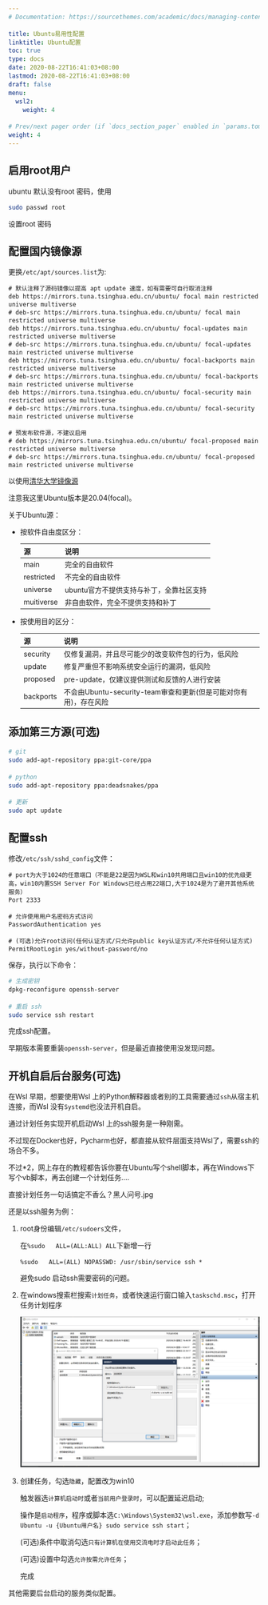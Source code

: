 ```yaml
---
# Documentation: https://sourcethemes.com/academic/docs/managing-content/

title: Ubuntu易用性配置
linktitle: Ubuntu配置
toc: true
type: docs
date: 2020-08-22T16:41:03+08:00
lastmod: 2020-08-22T16:41:03+08:00
draft: false
menu:
  wsl2:
    weight: 4

# Prev/next pager order (if `docs_section_pager` enabled in `params.toml`)
weight: 4
---
```


## 启用root用户

ubuntu 默认没有root 密码，使用

```bash
sudo passwd root
```

设置root 密码

## 配置国内镜像源

更换`/etc/apt/sources.list`为:

```properties
# 默认注释了源码镜像以提高 apt update 速度，如有需要可自行取消注释
deb https://mirrors.tuna.tsinghua.edu.cn/ubuntu/ focal main restricted universe multiverse
# deb-src https://mirrors.tuna.tsinghua.edu.cn/ubuntu/ focal main restricted universe multiverse
deb https://mirrors.tuna.tsinghua.edu.cn/ubuntu/ focal-updates main restricted universe multiverse
# deb-src https://mirrors.tuna.tsinghua.edu.cn/ubuntu/ focal-updates main restricted universe multiverse
deb https://mirrors.tuna.tsinghua.edu.cn/ubuntu/ focal-backports main restricted universe multiverse
# deb-src https://mirrors.tuna.tsinghua.edu.cn/ubuntu/ focal-backports main restricted universe multiverse
deb https://mirrors.tuna.tsinghua.edu.cn/ubuntu/ focal-security main restricted universe multiverse
# deb-src https://mirrors.tuna.tsinghua.edu.cn/ubuntu/ focal-security main restricted universe multiverse

# 预发布软件源，不建议启用
# deb https://mirrors.tuna.tsinghua.edu.cn/ubuntu/ focal-proposed main restricted universe multiverse
# deb-src https://mirrors.tuna.tsinghua.edu.cn/ubuntu/ focal-proposed main restricted universe multiverse
```

以使用[清华大学镜像源](https://mirrors.tuna.tsinghua.edu.cn/help/ubuntu/)

注意我这里Ubuntu版本是20.04(focal)。

关于Ubuntu源：

- 按软件自由度区分：

  | 源         | 说明                                     |
  | ---------- | ---------------------------------------- |
  | main       | 完全的自由软件                           |
  | restricted | 不完全的自由软件                         |
  | universe   | ubuntu官方不提供支持与补丁，全靠社区支持 |
  | muitiverse | 非自由软件，完全不提供支持和补丁         |

- 按使用目的区分：

  | 源        | 说明                                                             |
  | --------- | ---------------------------------------------------------------- |
  | security  | 仅修复漏洞，并且尽可能少的改变软件包的行为，低风险               |
  | update    | 修复严重但不影响系统安全运行的漏洞，低风险                       |
  | proposed  | pre-update，仅建议提供测试和反馈的人进行安装                     |
  | backports | 不会由Ubuntu-security-team审查和更新(但是可能对你有用)，存在风险 |

## 添加第三方源(可选)

```bash
# git
sudo add-apt-repository ppa:git-core/ppa

# python
sudo add-apt-repository ppa:deadsnakes/ppa

# 更新
sudo apt update
```

## 配置ssh

修改`/etc/ssh/sshd_config`文件：

```properties
# port为大于1024的任意端口（不能是22是因为WSL和win10共用端口且win10的优先级更高，win10内置SSH Server For Windows已经占用22端口,大于1024是为了避开其他系统服务）
Port 2333

# 允许使用用户名密码方式访问
PasswordAuthentication yes

# (可选)允许root访问(任何认证方式/只允许public key认证方式/不允许任何认证方式)
PermitRootLogin yes/without-password/no
```

保存，执行以下命令：

```bash
# 生成密钥
dpkg-reconfigure openssh-server

# 重启 ssh
sudo service ssh restart
```

完成ssh配置。

早期版本需要重装`openssh-server`，但是最近直接使用没发现问题。

## 开机自启后台服务(可选)

在Wsl 早期，想要使用Wsl 上的Python解释器或者别的工具需要通过`ssh`从宿主机连接，而Wsl 没有`Systemd`也没法开机自启。

通过计划任务实现开机启动Wsl 上的ssh服务是一种刚需。

不过现在Docker也好，Pycharm也好，都直接从软件层面支持Wsl了，需要ssh的场合不多。

不过*2，网上存在的教程都告诉你要在Ubuntu写个shell脚本，再在Windows下写个vb脚本，再去创建一个计划任务....

直接计划任务一句话搞定不香么？黑人问号.jpg

还是以ssh服务为例：

1. root身份编辑`/etc/sudoers`文件，

   在`%sudo   ALL=(ALL:ALL) ALL`下新增一行

   `%sudo   ALL=(ALL) NOPASSWD: /usr/sbin/service ssh *`

   避免sudo 启动ssh需要密码的问题。

2. 在windows搜索栏搜索`计划任务`，或者快速运行窗口输入`taskschd.msc`，打开任务计划程序

   ![计划任务](https://raw.githubusercontent.com/szthanatos/image-host/master/task-scheduler.png)

3. 创建任务，勾选`隐藏`，配置改为win10

   触发器选`计算机启动时`或者`当前用户登录时`，可以配置延迟启动;

   操作是`启动程序`，程序或脚本选`C:\Windows\System32\wsl.exe`，添加参数写`-d Ubuntu -u {Ubuntu用户名} sudo service ssh start`；

   (可选)条件中取消勾选`只有计算机在使用交流电时才启动此任务`；

   (可选)设置中勾选`允许按需允许任务`；

   完成

其他需要后台启动的服务类似配置。
